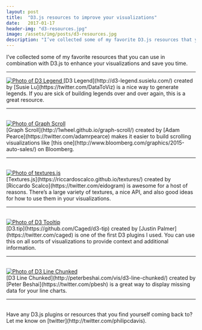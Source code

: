 ```yaml
---
layout: post
title:  "D3.js resources to improve your visualizations"
date:   2017-01-17
header-img: "d3-resources.jpg"
image: /assets/img/posts/d3-resources.jpg
description: "I’ve collected some of my favorite D3.js resources that you can use to enhance your visualizations and save you time."
---
```


I’ve collected some of my favorite resources that you can use in combination with D3.js to enhance your visualizations and save you time.

<hr>
<a href="http://d3-legend.susielu.com/">
  <img class="fit" src="{{site.baseurl}}/assets/img/posts/d3-resources/d3-legend.jpg" alt="Photo of D3 Legend" />
</a>
[D3 Legend](http://d3-legend.susielu.com/) created by [Susie Lu](https://twitter.com/DataToViz) is a nice way to generate legends. If you are sick of building legends over and over again, this is a great resource.

<br>
<hr>
<br>

<a href="http://1wheel.github.io/graph-scroll/">
  <img class="fit" src="{{site.baseurl}}/assets/img/posts/d3-resources/graph-scroll.png" alt="Photo of Graph Scroll" />
</a>
<br>
[Graph Scroll](http://1wheel.github.io/graph-scroll/) created by [Adam Pearce](https://twitter.com/adamrpearce) makes it easier to build scrolling visualizations like [this one](http://www.bloomberg.com/graphics/2015-auto-sales/) on Bloomberg.

<br>
<hr>
<br>

<a href="https://riccardoscalco.github.io/textures/">
  <img class="fit" src="{{site.baseurl}}/assets/img/posts/d3-resources/textures.png" alt="Photo of textures.js" />
</a>
<br>
[Textures.js](https://riccardoscalco.github.io/textures/) created by [Riccardo Scalco](https://twitter.com/eidogram) is awesome for a host of reasons. There’s a large variety of textures, a nice API, and also good ideas for how to use them in your visualizations.

<br>
<hr>
<br>

<a href="https://github.com/Caged/d3-tip">
  <img class="fit" src="{{site.baseurl}}/assets/img/posts/d3-resources/d3-tip.png" alt="Photo of D3 Tooltip" />
</a>
<br>
[D3.tip](https://github.com/Caged/d3-tip) created by [Justin Palmer](https://twitter.com/caged) is one of the first D3 plugins I used. You can use this on all sorts of visualizations to provide context and additional information.

<br>
<hr>
<br>

<a href="http://peterbeshai.com/vis/d3-line-chunked/">
  <img class="fit" src="{{site.baseurl}}/assets/img/posts/d3-resources/chunked.png" alt="Photo of D3 Line Chunked" />
</a>
<br>
[D3 Line Chunked](http://peterbeshai.com/vis/d3-line-chunked/) created by [Peter Beshai](https://twitter.com/pbesh) is a great way to display missing data for your line charts.

<br>
<hr>
<br>
Have any D3.js plugins or resources that you find yourself coming back to?
Let me know on [twitter](http://twitter.com/philipcdavis).
